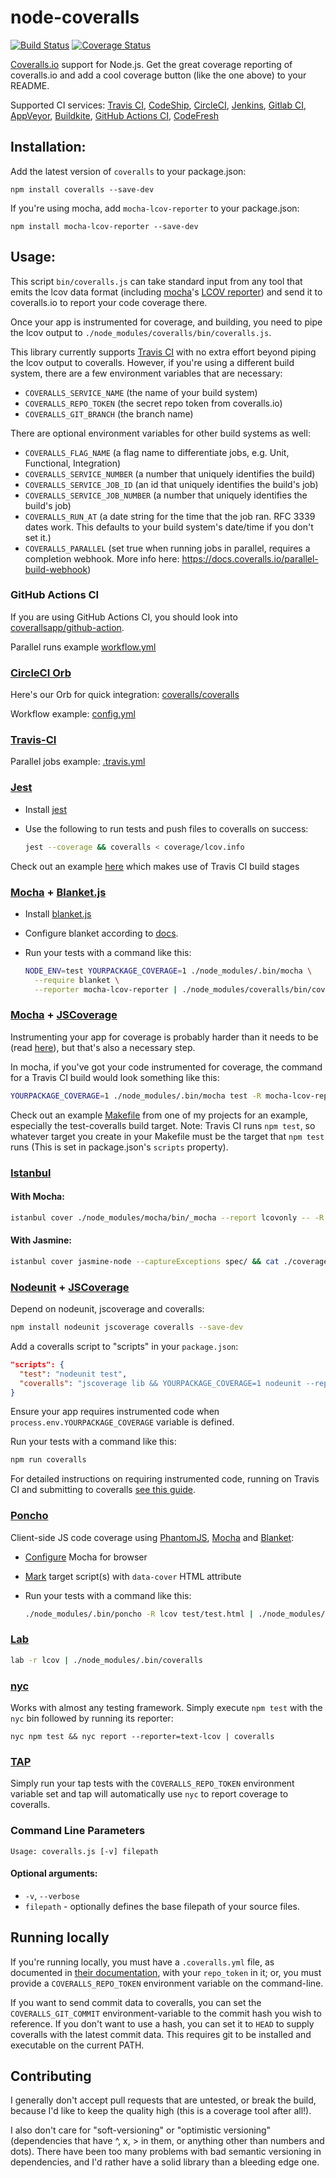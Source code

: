 # node-coveralls

[![Build Status][ci-image]][ci-url] [![Coverage Status][coveralls-image]][coveralls-url]

[Coveralls.io](https://coveralls.io/) support for Node.js. Get the great coverage reporting of coveralls.io and add a cool coverage button (like the one above) to your README.

Supported CI services: [Travis CI](https://travis-ci.org/), [CodeShip](https://codeship.com/), [CircleCI](https://circleci.com/), [Jenkins](https://jenkins.io/), [Gitlab CI](https://gitlab.com/), [AppVeyor](https://www.appveyor.com/), [Buildkite](https://buildkite.com/), [GitHub Actions CI](https://github.com/features/actions), [CodeFresh](https://codefresh.io)

## Installation:

Add the latest version of `coveralls` to your package.json:

```shell
npm install coveralls --save-dev
```

If you're using mocha, add `mocha-lcov-reporter` to your package.json:

```shell
npm install mocha-lcov-reporter --save-dev
```

## Usage:

This script `bin/coveralls.js` can take standard input from any tool that emits the lcov data format (including [mocha](https://mochajs.org/)'s [LCOV reporter](https://npmjs.org/package/mocha-lcov-reporter)) and send it to coveralls.io to report your code coverage there.

Once your app is instrumented for coverage, and building, you need to pipe the lcov output to `./node_modules/coveralls/bin/coveralls.js`.

This library currently supports [Travis CI](https://travis-ci.org/) with no extra effort beyond piping the lcov output to coveralls. However, if you're using a different build system, there are a few environment variables that are necessary:

- `COVERALLS_SERVICE_NAME` (the name of your build system)
- `COVERALLS_REPO_TOKEN` (the secret repo token from coveralls.io)
- `COVERALLS_GIT_BRANCH` (the branch name)

There are optional environment variables for other build systems as well:

- `COVERALLS_FLAG_NAME` (a flag name to differentiate jobs, e.g. Unit, Functional, Integration)
- `COVERALLS_SERVICE_NUMBER` (a number that uniquely identifies the build)
- `COVERALLS_SERVICE_JOB_ID` (an id that uniquely identifies the build's job)
- `COVERALLS_SERVICE_JOB_NUMBER` (a number that uniquely identifies the build's job)
- `COVERALLS_RUN_AT` (a date string for the time that the job ran. RFC 3339 dates work. This defaults to your build system's date/time if you don't set it.)
- `COVERALLS_PARALLEL` (set true when running jobs in parallel, requires a completion webhook. More info here: <https://docs.coveralls.io/parallel-build-webhook>)

### GitHub Actions CI

If you are using GitHub Actions CI, you should look into [coverallsapp/github-action](https://github.com/coverallsapp/github-action).

Parallel runs example [workflow.yml](https://github.com/coverallsapp/coveralls-node-demo/blob/master/.github/workflows/workflow.yml)

### [CircleCI Orb](https://circleci.com)

Here's our Orb for quick integration: [coveralls/coveralls](https://circleci.com/orbs/registry/orb/coveralls/coveralls)

Workflow example: [config.yml](https://github.com/coverallsapp/coveralls-node-demo/blob/master/.circleci/config.yml)

### [Travis-CI](https://travis-ci.org)

Parallel jobs example: [.travis.yml](https://github.com/coverallsapp/coveralls-node-demo/blob/master/.travis.yml)

### [Jest](https://jestjs.io/)

- Install [jest](https://jestjs.io/docs/en/getting-started)
- Use the following to run tests and push files to coveralls on success:

  ```sh
  jest --coverage && coveralls < coverage/lcov.info
  ```

Check out an example [here](https://github.com/Ethan-Arrowood/harperdb-connect/blob/master/.travis.yml) which makes use of Travis CI build stages

### [Mocha](https://mochajs.org/) + [Blanket.js](https://github.com/alex-seville/blanket)

- Install [blanket.js](https://github.com/alex-seville/blanket)
- Configure blanket according to [docs](https://github.com/alex-seville/blanket/blob/master/docs/getting_started_node.md).
- Run your tests with a command like this:

  ```sh
  NODE_ENV=test YOURPACKAGE_COVERAGE=1 ./node_modules/.bin/mocha \
    --require blanket \
    --reporter mocha-lcov-reporter | ./node_modules/coveralls/bin/coveralls.js
  ```

### [Mocha](https://mochajs.org/) + [JSCoverage](https://github.com/fishbar/jscoverage)

Instrumenting your app for coverage is probably harder than it needs to be (read [here](http://seejohncode.com/2012/03/13/setting-up-mocha-jscoverage//)), but that's also a necessary step.

In mocha, if you've got your code instrumented for coverage, the command for a Travis CI build would look something like this:

```sh
YOURPACKAGE_COVERAGE=1 ./node_modules/.bin/mocha test -R mocha-lcov-reporter | ./node_modules/coveralls/bin/coveralls.js
```

Check out an example [Makefile](https://github.com/cainus/urlgrey/blob/master/Makefile) from one of my projects for an example, especially the test-coveralls build target. Note: Travis CI runs `npm test`, so whatever target you create in your Makefile must be the target that `npm test` runs (This is set in package.json's `scripts` property).

### [Istanbul](https://github.com/gotwarlost/istanbul)

#### With Mocha:

```sh
istanbul cover ./node_modules/mocha/bin/_mocha --report lcovonly -- -R spec && cat ./coverage/lcov.info | ./node_modules/coveralls/bin/coveralls.js && rm -rf ./coverage
```

#### With Jasmine:

```sh
istanbul cover jasmine-node --captureExceptions spec/ && cat ./coverage/lcov.info | ./node_modules/coveralls/bin/coveralls.js && rm -rf ./coverage
```

### [Nodeunit](https://github.com/caolan/nodeunit) + [JSCoverage](https://github.com/fishbar/jscoverage)

Depend on nodeunit, jscoverage and coveralls:

```sh
npm install nodeunit jscoverage coveralls --save-dev
```

Add a coveralls script to "scripts" in your `package.json`:

```json
"scripts": {
  "test": "nodeunit test",
  "coveralls": "jscoverage lib && YOURPACKAGE_COVERAGE=1 nodeunit --reporter=lcov test | coveralls"
}
```

Ensure your app requires instrumented code when `process.env.YOURPACKAGE_COVERAGE` variable is defined.

Run your tests with a command like this:

```sh
npm run coveralls
```

For detailed instructions on requiring instrumented code, running on Travis CI and submitting to coveralls [see this guide](https://github.com/alanshaw/nodeunit-lcov-coveralls-example).

### [Poncho](https://github.com/deepsweet/poncho)

Client-side JS code coverage using [PhantomJS](https://github.com/ariya/phantomjs), [Mocha](https://mochajs.org/) and [Blanket](https://github.com/alex-seville/blanket):

- [Configure](https://mochajs.org/#running-mocha-in-the-browser) Mocha for browser
- [Mark](https://github.com/deepsweet/poncho#usage) target script(s) with `data-cover` HTML attribute
- Run your tests with a command like this:

  ```sh
  ./node_modules/.bin/poncho -R lcov test/test.html | ./node_modules/coveralls/bin/coveralls.js
  ```

### [Lab](https://github.com/hapijs/lab)

```sh
lab -r lcov | ./node_modules/.bin/coveralls
```

### [nyc](https://github.com/istanbuljs/nyc)

Works with almost any testing framework. Simply execute
`npm test` with the `nyc` bin followed by running its reporter:

```shell
nyc npm test && nyc report --reporter=text-lcov | coveralls
```

### [TAP](https://github.com/isaacs/node-tap)

Simply run your tap tests with the `COVERALLS_REPO_TOKEN` environment
variable set and tap will automatically use `nyc` to report
coverage to coveralls.

### Command Line Parameters

```shell
Usage: coveralls.js [-v] filepath
```

#### Optional arguments:

- `-v`, `--verbose`
- `filepath` - optionally defines the base filepath of your source files.

## Running locally

If you're running locally, you must have a `.coveralls.yml` file, as documented in [their documentation](https://docs.coveralls.io/ruby-on-rails#configuration), with your `repo_token` in it; or, you must provide a `COVERALLS_REPO_TOKEN` environment variable on the command-line.

If you want to send commit data to coveralls, you can set the `COVERALLS_GIT_COMMIT` environment-variable to the commit hash you wish to reference. If you don't want to use a hash, you can set it to `HEAD` to supply coveralls with the latest commit data. This requires git to be installed and executable on the current PATH.

## Contributing

I generally don't accept pull requests that are untested, or break the build, because I'd like to keep the quality high (this is a coverage tool after all!).

I also don't care for "soft-versioning" or "optimistic versioning" (dependencies that have ^, x, > in them, or anything other than numbers and dots). There have been too many problems with bad semantic versioning in dependencies, and I'd rather have a solid library than a bleeding edge one.


[ci-image]: https://github.com/nickmerwin/node-coveralls/workflows/Tests/badge.svg
[ci-url]: https://github.com/nickmerwin/node-coveralls/actions?workflow=Tests

[coveralls-image]: https://coveralls.io/repos/nickmerwin/node-coveralls/badge.svg?branch=master&service=github
[coveralls-url]: https://coveralls.io/github/nickmerwin/node-coveralls?branch=master
